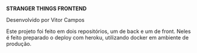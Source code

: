 __STRANGER THINGS FRONTEND__

Desenvolvido por Vitor Campos

Este projeto foi feito em dois repositórios, um de back e um de front. Neles é feito preparado o deploy com heroku, utilizando docker em ambiente de produção.